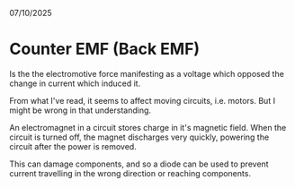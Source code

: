 07/10/2025

# Counter EMF (Back EMF)

Is the the electromotive force manifesting as a voltage which opposed the change in current which induced it.

From what I've read, it seems to affect moving circuits, i.e. motors. But I might be wrong in that understanding.

An electromagnet in a circuit stores charge in it's magnetic field. When the circuit is turned off, the magnet discharges very quickly, powering the circuit after the power is removed.

This can damage components, and so a diode can be used to prevent current travelling in the wrong direction or reaching components.
